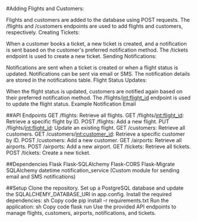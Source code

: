 #Adding Flights and Customers:

Flights and customers are added to the database using POST requests.
The /flights and /customers endpoints are used to add flights and customers, respectively.
Creating Tickets:

When a customer books a ticket, a new ticket is created, and a notification is sent based on the customer's preferred notification method.
The /tickets endpoint is used to create a new ticket.
Sending Notifications:

Notifications are sent when a ticket is created or when a flight status is updated.
Notifications can be sent via email or SMS.
The notification details are stored in the notifications table.
Flight Status Updates:

When the flight status is updated, customers are notified again based on their preferred notification method.
The /flights/<int:flight_id> endpoint is used to update the flight status.
Example Notification Email


##API Endpoints
GET /flights: Retrieve all flights.
GET /flights/<int:flight_id>: Retrieve a specific flight by ID.
POST /flights: Add a new flight.
PUT /flights/<int:flight_id>: Update an existing flight.
GET /customers: Retrieve all customers.
GET /customers/<int:customer_id>: Retrieve a specific customer by ID.
POST /customers: Add a new customer.
GET /airports: Retrieve all airports.
POST /airports: Add a new airport.
GET /tickets: Retrieve all tickets.
POST /tickets: Create a new ticket.

##Dependencies
Flask
Flask-SQLAlchemy
Flask-CORS
Flask-Migrate
SQLAlchemy
datetime
notification_service (Custom module for sending email and SMS notifications)

##Setup
Clone the repository.
Set up a PostgreSQL database and update the SQLALCHEMY_DATABASE_URI in app.config.
Install the required dependencies:
sh
Copy code
pip install -r requirements.txt
Run the application:
sh
Copy code
flask run
Use the provided API endpoints to manage flights, customers, airports, notifications, and tickets.
